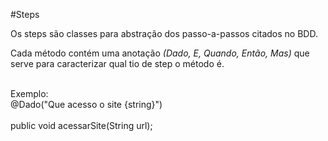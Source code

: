 #Steps

<p>Os steps são classes para abstração dos passo-a-passos citados no BDD.</p>
<p>Cada método contém uma anotação <i>(Dado, E, Quando, Então, Mas)</i> que serve para caracterizar qual tio de step o método é.</p>
<br>Exemplo:<br>@Dado("Que acesso o site {string}")</br><br>public void acessarSite(String url);</br></p>